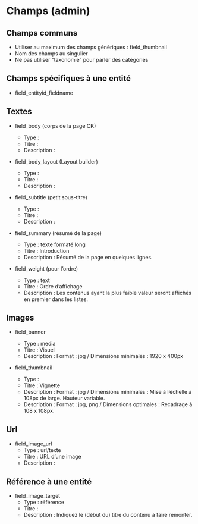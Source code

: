# Champs (admin)

## Champs communs

* Utiliser au maximum des champs génériques : field_thumbnail
* Nom des champs au singulier
* Ne pas utiliser “taxonomie” pour parler des catégories



## Champs spécifiques à une entité

* field_entityid_fieldname


## Textes

* field_body (corps de la page CK)
    * Type : 
    * Titre : 
    * Description : 
    
* field_body_layout (Layout builder)
    * Type : 
    * Titre : 
    * Description : 

* field_subtitle (petit sous-titre)
    * Type : 
    * Titre : 
    * Description : 

* field_summary (résumé de la page)
    * Type : texte formaté long
    * Titre : Introduction
    * Description : Résumé de la page en quelques lignes.


* field_weight (pour l’ordre)
    * Type : text
    * Titre : Ordre d’affichage
    * Description : Les contenus ayant la plus faible valeur seront affichés en premier dans les listes.


## Images

* field_banner
    * Type : media
    * Titre : Visuel
    * Description : Format : jpg / Dimensions minimales : 1920 x 400px


* field_thumbnail
    * Type : 
    * Titre : Vignette
    * Description : Format : jpg / Dimensions minimales : Mise à l’échelle à 108px de large. Hauteur variable.
    * Description : Format : jpg, png / Dimensions optimales : Recadrage à 108 x 108px.

## Url 

* field_image_url
    * Type : url/texte
    * Titre : URL d’une image
    * Description : 


## Référence à une entité

* field_image_target
    * Type : référence
    * Titre : 
    * Description : Indiquez le (début du) titre du contenu à faire remonter.

